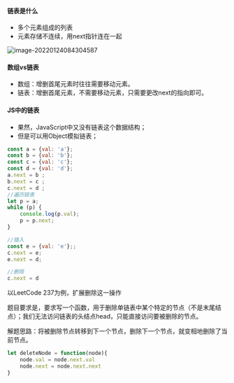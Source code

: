 #### 链表是什么

- 多个元素组成的列表
- 元素存储不连续，用next指针连在一起

![image-20220124084304587](C:\Users\GunKing\AppData\Roaming\Typora\typora-user-images\image-20220124084304587.png)

#### 数组vs链表

- 数组：增删首尾元素时往往需要移动元素。
- 链表：增删首尾元素，不需要移动元素，只需要更改next的指向即可。

#### JS中的链表

- 果然，JavaScript中又没有链表这个数据结构；
- 但是可以用Object模拟链表；

```js
const a = {val: 'a'};
const b = {val: 'b'};
const c = {val: 'c'};
const d = {val: 'd'};
a.next = b ;
b.next = c ;
c.next = d ;
//遍历链表
let p = a;
while (p) {
    console.log(p.val);
    p = p.next;
}

//插入
const e = {val: 'e'};;
c.next = e;
e.next = d;

//删除
c.next = d
```

以LeetCode 237为例，扩展删除这一操作

题目要求是，要求写一个函数，用于删除单链表中某个特定的节点（不是末尾结点）；我们无法访问链表的头结点head，只能直接访问要被删除的节点。

解题思路：将被删除节点转移到下一个节点，删除下一个节点，就变相地删除了当前节点。

```js
let deleteNode = function(node){
	node.val = node.next.val
    node.next = node.next.next
}
```

